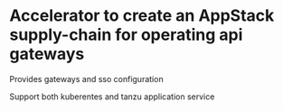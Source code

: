 # Accelerator to create an AppStack supply-chain for operating api gateways

Provides gateways and sso configuration

Support both kuberentes and tanzu application service